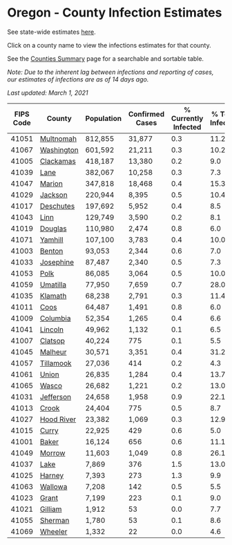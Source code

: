 # Oregon - County Infection Estimates

See state-wide estimates [here](/infections/us-or).

Click on a county name to view the infections estimates for that county.

See the [Counties Summary](/infections/summary-counties) page for a searchable and sortable table.

*Note: Due to the inherent lag between infections and reporting of cases, our estimates of infections are as of 14 days ago.*

*Last updated: March 1, 2021*

|   FIPS Code |                   County |   Population |   Confirmed Cases |   % Currently Infected |   % Total Infected |
|-------------|--------------------------|--------------|-------------------|------------------------|--------------------|
|       41051 |   [Multnomah](multnomah) |      812,855 |            31,877 |                    0.3 |               11.2 |
|       41067 | [Washington](washington) |      601,592 |            21,211 |                    0.3 |               10.2 |
|       41005 |   [Clackamas](clackamas) |      418,187 |            13,380 |                    0.2 |                9.0 |
|       41039 |             [Lane](lane) |      382,067 |            10,258 |                    0.3 |                7.3 |
|       41047 |         [Marion](marion) |      347,818 |            18,468 |                    0.4 |               15.3 |
|       41029 |       [Jackson](jackson) |      220,944 |             8,395 |                    0.5 |               10.4 |
|       41017 |   [Deschutes](deschutes) |      197,692 |             5,952 |                    0.4 |                8.5 |
|       41043 |             [Linn](linn) |      129,749 |             3,590 |                    0.2 |                8.1 |
|       41019 |       [Douglas](douglas) |      110,980 |             2,474 |                    0.8 |                6.0 |
|       41071 |       [Yamhill](yamhill) |      107,100 |             3,783 |                    0.4 |               10.0 |
|       41003 |         [Benton](benton) |       93,053 |             2,344 |                    0.6 |                7.0 |
|       41033 |   [Josephine](josephine) |       87,487 |             2,340 |                    0.5 |                7.3 |
|       41053 |             [Polk](polk) |       86,085 |             3,064 |                    0.5 |               10.0 |
|       41059 |     [Umatilla](umatilla) |       77,950 |             7,659 |                    0.7 |               28.0 |
|       41035 |       [Klamath](klamath) |       68,238 |             2,791 |                    0.3 |               11.4 |
|       41011 |             [Coos](coos) |       64,487 |             1,491 |                    0.8 |                6.0 |
|       41009 |     [Columbia](columbia) |       52,354 |             1,265 |                    0.4 |                6.6 |
|       41041 |       [Lincoln](lincoln) |       49,962 |             1,132 |                    0.1 |                6.5 |
|       41007 |       [Clatsop](clatsop) |       40,224 |               775 |                    0.1 |                5.5 |
|       41045 |       [Malheur](malheur) |       30,571 |             3,351 |                    0.4 |               31.2 |
|       41057 |   [Tillamook](tillamook) |       27,036 |               414 |                    0.2 |                4.3 |
|       41061 |           [Union](union) |       26,835 |             1,284 |                    0.4 |               13.7 |
|       41065 |           [Wasco](wasco) |       26,682 |             1,221 |                    0.2 |               13.0 |
|       41031 |   [Jefferson](jefferson) |       24,658 |             1,958 |                    0.9 |               22.1 |
|       41013 |           [Crook](crook) |       24,404 |               775 |                    0.5 |                8.7 |
|       41027 | [Hood River](hood-river) |       23,382 |             1,069 |                    0.3 |               12.9 |
|       41015 |           [Curry](curry) |       22,925 |               429 |                    0.6 |                5.0 |
|       41001 |           [Baker](baker) |       16,124 |               656 |                    0.6 |               11.1 |
|       41049 |         [Morrow](morrow) |       11,603 |             1,049 |                    0.8 |               26.1 |
|       41037 |             [Lake](lake) |        7,869 |               376 |                    1.5 |               13.0 |
|       41025 |         [Harney](harney) |        7,393 |               273 |                    1.3 |                9.9 |
|       41063 |       [Wallowa](wallowa) |        7,208 |               142 |                    0.5 |                5.5 |
|       41023 |           [Grant](grant) |        7,199 |               223 |                    0.1 |                9.0 |
|       41021 |       [Gilliam](gilliam) |        1,912 |                53 |                    0.0 |                7.7 |
|       41055 |       [Sherman](sherman) |        1,780 |                53 |                    0.1 |                8.6 |
|       41069 |       [Wheeler](wheeler) |        1,332 |                22 |                    0.0 |                4.6 |